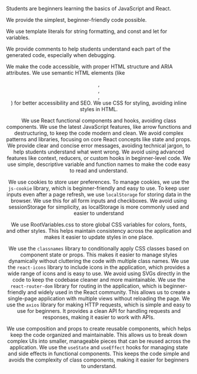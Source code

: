 Students are beginners learning the basics of JavaScript and React.

We provide the simplest, beginner-friendly code possible.

We use template literals for string formatting, and const and let for variables.

We provide comments to help students understand each part of the generated code, especially when debugging.

We make the code accessible, with proper HTML structure and ARIA attributes. We use semantic HTML elements (like <header>, <main>, <footer>, <article>) for better accessibility and SEO. We use CSS for styling, avoiding inline styles in HTML.

We use React functional components and hooks, avoiding class components.
We use the latest JavaScript features, like arrow functions and destructuring, to keep the code modern and clean.
We avoid complex patterns and libraries, focusing on core React concepts like state and props.
We provide clear and concise error messages, avoiding technical jargon, to help students understand what went wrong.
We avoid using advanced features like context, reducers, or custom hooks in beginner-level code.
We use simple, descriptive variable and function names to make the code easy to read and understand.

We use cookies to store user preferences.
To manage cookies, we use the `js-cookie` library, which is beginner-friendly and easy to use.
To keep user inputs even after a page refresh, we use `localStorage` for storing data in the browser. We use this for all form inputs and checkboxes.
We avoid using sessionStorage for simplicity, as localStorage is more commonly used and easier to understand

We use RootVariables.css to store global CSS variables for colors, fonts, and other styles. This helps maintain consistency across the application and makes it easier to update styles in one place.

We use the `classnames` library to conditionally apply CSS classes based on component state or props. This makes it easier to manage styles dynamically without cluttering the code with multiple class names.
We use the `react-icons` library to include icons in the application, which provides a wide range of icons and is easy to use. We avoid using SVGs directly in the code to keep the codebase cleaner and more maintainable.
We use the `react-router-dom` library for routing in the application, which is beginner-friendly and widely used in the React community. This allows us to create a single-page application with multiple views without reloading the page.
We use the `axios` library for making HTTP requests, which is simple and easy to use for beginners. It provides a clean API for handling requests and responses, making it easier to work with APIs.

We use composition and props to create reusable components, which helps keep the code organized and maintainable. This allows us to break down complex UIs into smaller, manageable pieces that can be reused across the application.
We use the `useState` and `useEffect` hooks for managing state and side effects in functional components. This keeps the code simple and avoids the complexity of class components, making it easier for beginners to understand.
